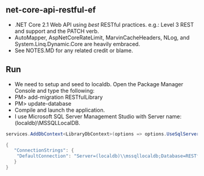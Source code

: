 ﻿## net-core-api-restful-ef
- .NET Core 2.1 Web API using *best* RESTful practices. e.g.: Level 3 REST and support and the PATCH verb.
- AutoMapper, AspNetCoreRateLimit, MarvinCacheHeaders, NLog, and System.Linq.Dynamic.Core are heavily embraced.
- See NOTES.MD for any related credit or blame.

## Run
- We need to setup and seed to localdb. Open the Package Manager Console and type the following:
- PM> add-migration RESTfulLibrary
- PM> update-database
- Compile and launch the application.
- I use Microsoft SQL Server Management Studio with Server name: (localdb)\MSSQLLocalDB.

```csharp
services.AddDbContext<LibraryDbContext>(options => options.UseSqlServer(Configuration.GetConnectionString("DefaultConnection")));

{
   "ConnectionStrings": {
	"DefaultConnection": "Server=(localdb)\\mssqllocaldb;Database=RESTfulLibrary;Trusted_Connection=false;MultipleActiveResultSets=true" 
   }
}
```